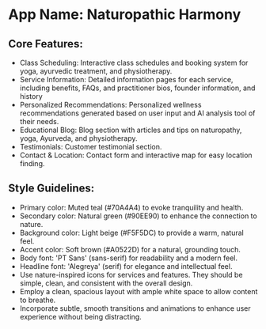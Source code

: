 # **App Name**: Naturopathic Harmony

## Core Features:

- Class Scheduling: Interactive class schedules and booking system for yoga, ayurvedic treatment, and physiotherapy.
- Service Information: Detailed information pages for each service, including benefits, FAQs, and practitioner bios, founder information, and history
- Personalized Recommendations: Personalized wellness recommendations generated based on user input and AI analysis tool of their needs.
- Educational Blog: Blog section with articles and tips on naturopathy, yoga, Ayurveda, and physiotherapy.
- Testimonials: Customer testimonial section.
- Contact & Location: Contact form and interactive map for easy location finding.

## Style Guidelines:

- Primary color: Muted teal (#70A4A4) to evoke tranquility and health.
- Secondary color: Natural green (#90EE90) to enhance the connection to nature.
- Background color: Light beige (#F5F5DC) to provide a warm, natural feel.
- Accent color: Soft brown (#A0522D) for a natural, grounding touch.
- Body font: 'PT Sans' (sans-serif) for readability and a modern feel.
- Headline font: 'Alegreya' (serif) for elegance and intellectual feel.
- Use nature-inspired icons for services and features. They should be simple, clean, and consistent with the overall design.
- Employ a clean, spacious layout with ample white space to allow content to breathe.
- Incorporate subtle, smooth transitions and animations to enhance user experience without being distracting.